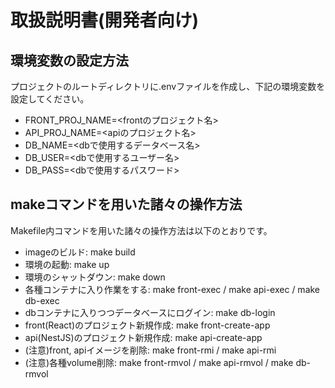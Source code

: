 # 取扱説明書(開発者向け)
## 環境変数の設定方法
プロジェクトのルートディレクトリに.envファイルを作成し、下記の環境変数を設定してください。
- FRONT_PROJ_NAME=<frontのプロジェクト名>
- API_PROJ_NAME=<apiのプロジェクト名>
- DB_NAME=<dbで使用するデータベース名>
- DB_USER=<dbで使用するユーザー名>
- DB_PASS=<dbで使用するパスワード>

## makeコマンドを用いた諸々の操作方法
Makefile内コマンドを用いた諸々の操作方法は以下のとおりです。
- imageのビルド: make build
- 環境の起動: make up
- 環境のシャットダウン: make down
- 各種コンテナに入り作業をする: make front-exec / make api-exec / make db-exec
- dbコンテナに入りつつデータベースにログイン: make db-login
- front(React)のプロジェクト新規作成: make front-create-app
- api(NestJS)のプロジェクト新規作成: make api-create-app
- (注意)front, apiイメージを削除: make front-rmi / make api-rmi
- (注意)各種volume削除: make front-rmvol / make api-rmvol / make db-rmvol
